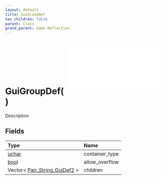 ```yaml
---
layout: default
title: GuiGroupDef
has_children: false
parent: Class
grand_parent: Game Reflection
---
```

# GuiGroupDef( ![ GuiDef ](/game-reflection/classes/gui_def.md) )
Description 

## Fields
| Type | Name |
|:-------------|:--------------|
| [uchar](/game-reflection/enums/uchar.md) | container_type |
| [bool](/game-reflection/components/bool.md) | allow_overflow |
| Vector< [Pair_String_GuiDef2](/game-reflection/classes/pair__string__gui_def2.md) > | children |
